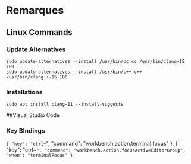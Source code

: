 # Remarques

## Linux Commands

### Update Alternatives
`sudo update-alternatives --install /usr/bin/cc cc /usr/bin/clang-15 100` \
`sudo update-alternatives --install /usr/bin/c++ c++ /usr/bin/clang++-15 100`  
 

### Installations
`sudo apt install clang-11 --install-suggests`


##Visual Studio Code

### Key BIndings
`{
    "key": "ctrl+`",
    "command": "workbench.action.terminal.focus"
},
{
    "key": "ctrl+`",
    "command": "workbench.action.focusActiveEditorGroup",
    "when": "terminalFocus"
}`
